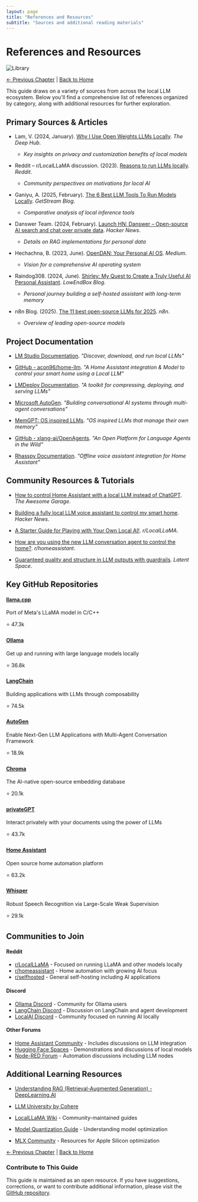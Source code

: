 ```yaml
---
layout: page
title: "References and Resources"
subtitle: "Sources and additional reading materials"
---
```


# References and Resources

![Library](/local-llm-guide/assets/library.jpg)

<div class="chapter-nav">
  <a href="/vibe/local-llm-guide/05-feasibility.html" class="prev">← Previous Chapter</a>
  <span class="sep">|</span>
  <a href="/vibe/local-llm-guide/" class="next">Back to Home</a>
</div>

This guide draws on a variety of sources from across the local LLM ecosystem. Below you'll find a comprehensive list of references organized by category, along with additional resources for further exploration.

## Primary Sources & Articles

- Lam, V. (2024, January). [Why I Use Open Weights LLMs Locally](https://medium.com/thedeephub/why-i-use-locally-hosted-llms-9146e1fd55fa). *The Deep Hub*.
  - *Key insights on privacy and customization benefits of local models*

- Reddit – r/LocalLLaMA discussion. (2023). [Reasons to run LLMs locally](https://www.reddit.com/r/LocalLLaMA/comments/18ra7w8/what_is_the_reason_why_you_even_want_to_run_llm/). *Reddit*.
  - *Community perspectives on motivations for local AI*

- Ganiyu, A. (2025, February). [The 6 Best LLM Tools To Run Models Locally](https://getstream.io/blog/best-local-llm-tools/). *GetStream Blog*.
  - *Comparative analysis of local inference tools*

- Danswer Team. (2024, February). [Launch HN: Danswer – Open-source AI search and chat over private data](https://news.ycombinator.com/item?id=39467413). *Hacker News*.
  - *Details on RAG implementations for personal data*

- Hechachna, B. (2023, June). [OpenDAN: Your Personal AI OS](https://medium.com/@belmechri213/opendan-your-personal-ai-os-d31c66d1e08b). *Medium*.
  - *Vision for a comprehensive AI operating system*

- Raindog308. (2024, June). [Shirley: My Quest to Create a Truly Useful AI Personal Assistant](https://lowendbox.com/blog/shirley-my-quest-to-create-a-truly-useful-ai-personal-assistant-self-hosted-chatgpt-long-term-memory-rag/). *LowEndBox Blog*.
  - *Personal journey building a self-hosted assistant with long-term memory*

- n8n Blog. (2025). [The 11 best open-source LLMs for 2025](https://blog.n8n.io/open-source-llm/). *n8n*.
  - *Overview of leading open-source models*

## Project Documentation

- [LM Studio Documentation](https://lmstudio.ai/). *"Discover, download, and run local LLMs"*

- [GitHub - acon96/home-llm](https://github.com/acon96/home-llm). *"A Home Assistant integration & Model to control your smart home using a Local LLM"*

- [LMDeploy Documentation](https://github.com/InternLM/lmdeploy). *"A toolkit for compressing, deploying, and serving LLMs"*

- [Microsoft AutoGen](https://www.microsoft.com/en-us/research/project/autogen/). *"Building conversational AI systems through multi-agent conversations"*

- [MemGPT: OS inspired LLMs](https://medium.com/etoai/memgpt-os-inspired-llms-that-manage-their-own-memory-793d6eed417e). *"OS inspired LLMs that manage their own memory"*

- [GitHub - xlang-ai/OpenAgents](https://github.com/xlang-ai/OpenAgents). *"An Open Platform for Language Agents in the Wild"*

- [Rhasspy Documentation](https://www.home-assistant.io/integrations/rhasspy/). *"Offline voice assistant integration for Home Assistant"*

## Community Resources & Tutorials

- [How to control Home Assistant with a local LLM instead of ChatGPT](https://theawesomegarage.com/blog/configure-a-local-llm-to-control-home-assistant-instead-of-chatgpt). *The Awesome Garage*.

- [Building a fully local LLM voice assistant to control my smart home](https://news.ycombinator.com/item?id=38985152). *Hacker News*.

- [A Starter Guide for Playing with Your Own Local AI!](https://www.reddit.com/r/LocalLLaMA/comments/16y95hk/a_starter_guide_for_playing_with_your_own_local_ai/). *r/LocalLLaMA*.

- [How are you using the new LLM conversation agent to control the home?](https://www.reddit.com/r/homeassistant/comments/1dc7i3w/how_are_you_using_the_new_llm_conversation_agent/). *r/homeassistant*.

- [Guaranteed quality and structure in LLM outputs with guardrails](https://www.latent.space/p/guaranteed-quality-and-structure). *Latent Space*.

## Key GitHub Repositories

<div class="repo-grid">
  <div class="repo-card">
    <h4><a href="https://github.com/ggerganov/llama.cpp" target="_blank">llama.cpp</a></h4>
    <p>Port of Meta's LLaMA model in C/C++</p>
    <div class="stars">⭐ 47.3k</div>
  </div>
  
  <div class="repo-card">
    <h4><a href="https://github.com/ollama/ollama" target="_blank">Ollama</a></h4>
    <p>Get up and running with large language models locally</p>
    <div class="stars">⭐ 36.8k</div>
  </div>
  
  <div class="repo-card">
    <h4><a href="https://github.com/langchain-ai/langchain" target="_blank">LangChain</a></h4>
    <p>Building applications with LLMs through composability</p>
    <div class="stars">⭐ 74.5k</div>
  </div>
  
  <div class="repo-card">
    <h4><a href="https://github.com/microsoft/autogen" target="_blank">AutoGen</a></h4>
    <p>Enable Next-Gen LLM Applications with Multi-Agent Conversation Framework</p>
    <div class="stars">⭐ 18.9k</div>
  </div>
  
  <div class="repo-card">
    <h4><a href="https://github.com/chroma-core/chroma" target="_blank">Chroma</a></h4>
    <p>The AI-native open-source embedding database</p>
    <div class="stars">⭐ 20.1k</div>
  </div>
  
  <div class="repo-card">
    <h4><a href="https://github.com/imartinez/privateGPT" target="_blank">privateGPT</a></h4>
    <p>Interact privately with your documents using the power of LLMs</p>
    <div class="stars">⭐ 43.7k</div>
  </div>
  
  <div class="repo-card">
    <h4><a href="https://github.com/home-assistant/core" target="_blank">Home Assistant</a></h4>
    <p>Open source home automation platform</p>
    <div class="stars">⭐ 63.2k</div>
  </div>
  
  <div class="repo-card">
    <h4><a href="https://github.com/openai/whisper" target="_blank">Whisper</a></h4>
    <p>Robust Speech Recognition via Large-Scale Weak Supervision</p>
    <div class="stars">⭐ 29.1k</div>
  </div>
</div>

## Communities to Join

<div class="community-list">
  <div class="community">
    <h4>Reddit</h4>
    <ul>
      <li><a href="https://www.reddit.com/r/LocalLLaMA/" target="_blank">r/LocalLLaMA</a> - Focused on running LLaMA and other models locally</li>
      <li><a href="https://www.reddit.com/r/homeassistant/" target="_blank">r/homeassistant</a> - Home automation with growing AI focus</li>
      <li><a href="https://www.reddit.com/r/selfhosted/" target="_blank">r/selfhosted</a> - General self-hosting including AI applications</li>
    </ul>
  </div>
  
  <div class="community">
    <h4>Discord</h4>
    <ul>
      <li><a href="https://discord.gg/ollama" target="_blank">Ollama Discord</a> - Community for Ollama users</li>
      <li><a href="https://discord.gg/KqDWBZ4A" target="_blank">LangChain Discord</a> - Discussion on LangChain and agent development</li>
      <li><a href="https://discord.gg/localai" target="_blank">LocalAI Discord</a> - Community focused on running AI locally</li>
    </ul>
  </div>
  
  <div class="community">
    <h4>Other Forums</h4>
    <ul>
      <li><a href="https://community.home-assistant.io/" target="_blank">Home Assistant Community</a> - Includes discussions on LLM integration</li>
      <li><a href="https://huggingface.co/spaces" target="_blank">Hugging Face Spaces</a> - Demonstrations and discussions of local models</li>
      <li><a href="https://discourse.nodered.org/" target="_blank">Node-RED Forum</a> - Automation discussions including LLM nodes</li>
    </ul>
  </div>
</div>

## Additional Learning Resources

- [Understanding RAG (Retrieval-Augmented Generation) - DeepLearning.AI](https://www.deeplearning.ai/short-courses/building-applications-with-vector-databases/)

- [LLM University by Cohere](https://docs.cohere.com/docs/llmu)

- [LocalLLaMA Wiki](https://github.com/tloen/llama-cpp-python/wiki) - Community-maintained guides

- [Model Quantization Guide](https://huggingface.co/blog/hf-bitsandbytes-integration) - Understanding model optimization

- [MLX Community](https://huggingface.co/spaces/mlx-community) - Resources for Apple Silicon optimization

<div class="chapter-nav">
  <a href="/vibe/local-llm-guide/05-feasibility.html" class="prev">← Previous Chapter</a>
  <span class="sep">|</span>
  <a href="/vibe/local-llm-guide/" class="next">Back to Home</a>
</div>

<div class="cta-box">
  <h3>Contribute to This Guide</h3>
  <p>This guide is maintained as an open resource. If you have suggestions, corrections, or want to contribute additional information, please visit the <a href="https://github.com/yourusername/local-llm-guide" target="_blank">GitHub repository</a>.</p>
</div> 